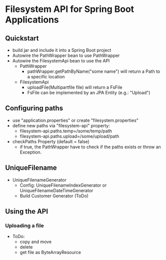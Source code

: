 # Filesystem API for Spring Boot Applications

## Quickstart
* build jar and include it into a Spring Boot project
* Autowire the PathWrapper bean to use PathWrapper
* Autowire the FilesystemApi bean to use the API
  * PathWrapper
    * pathWrapper.getPathByName("some name") will return a Path to a specific location
  * FilesystemApi
    * uploadFile(Multipartfile file) will return a FsFile
    * FsFile can be implemented by an JPA Entity (e.g.: "Upload")

## Configuring paths

* use "application.properties" or create "filesystem.properties"
* define new paths via "filesystem-api" property:
  * filesystem-api.paths.temp=/some/temp/path
  * filesystem-api.paths.upload=/some/upload/path
* checkPaths Property (default = false)
  * if true, the PathWrapper have to check if the paths exists or throw an Exception.

## UniqueFilename
* UniqueFilenameGenerator
  * Config: UniqueFilenameIndexGenerator or UniqueFilenameDateTimeGenerator
  * Build Customer Generator (ToDo)

## Using the API


### Uploading a file


* ToDo:
  * copy and move
  * delete
  * get file as ByteArrayResource
